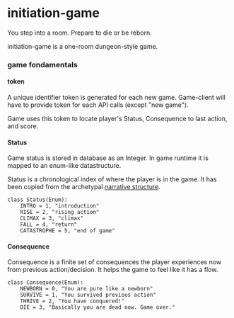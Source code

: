 # initiation-game

You step into a room. Prepare to die or be reborn.

initiation-game is a one-room dungeon-style game.

### game fondamentals

#### token

A unique identifier token is generated for each new game. Game-client will have
to provide token for each API calls (except "new game").

Game uses this token to locate player's Status, Consequence to last action, and score.

#### Status

Game status is stored in database as an Integer. In game runtime it is mapped
to an enum-like datastructure.

Status is a chronological index of where the player is in the game. It has been
copied from the archetypal [narrative
structure](https://www.wikiwand.com/en/Narrative_structure).

```
class Status(Enum):
    INTRO = 1, "introduction"
    RISE = 2, "rising action"
    CLIMAX = 3, "climax"
    FALL = 4, "return"
    CATASTROPHE = 5, "end of game"
```

#### Consequence

Consequence is a finite set of consequences the player experiences now from
previous action/decision. It helps the game to feel like it has a flow.

```
class Consequence(Enum):
    NEWBORN = 0, "You are pure like a newborn"
    SURVIVE = 1, "You survived previous action"
    THRIVE = 2, "You have conquered!"
    DIE = 3, "Basically you are dead now. Game over."
```


